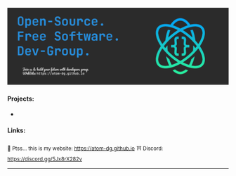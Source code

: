 ![banner](https://github.com/atom-dg/.github/blob/main/banner-ATOM.png) 

#### Projects:
 * 
    
#### Links:
<sub>🤫 Ptss... this is my website: https://atom-dg.github.io</sub>
<sub>⛩️ Discord: https://discord.gg/5Jx8rX282v</sub>

---
